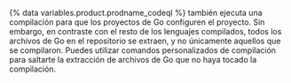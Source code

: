 {% data variables.product.prodname_codeql %} también ejecuta una compilación para que los proyectos de Go configuren el proyecto. Sin embargo, en contraste con el resto de los lenguajes compilados, todos los archivos de Go en el repositorio se extraen, y no únicamente aquellos que se compilaron. Puedes utilizar comandos personalizados de compilación para saltarte la extracción de archivos de Go que no haya tocado la compilación.

